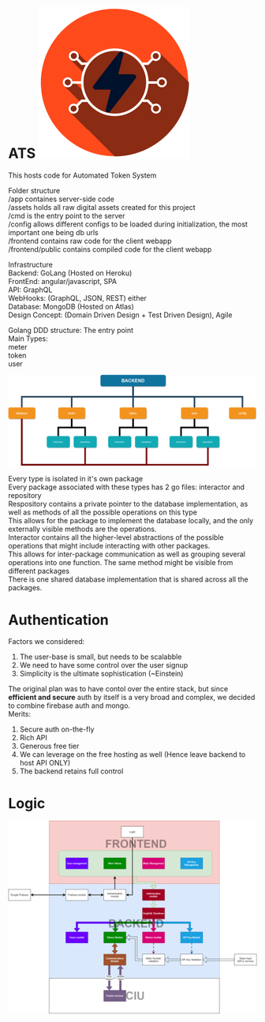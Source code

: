 # ATS ![logo](assets/logo/orange.png)

This hosts code for Automated Token System

Folder structure  
/app containes server-side code  
/assets holds all raw digital assets created for this project  
/cmd is the entry point to the server  
/config allows different configs to be loaded during initialization, the most important one being db urls  
/frontend contains raw code for the client webapp  
/frontend/public contains compiled code for the client webapp

Infrastructure  
Backend: GoLang (Hosted on Heroku)  
FrontEnd: angular/javascript, SPA  
API: GraphQL  
WebHooks: (GraphQL, JSON, REST) either  
Database: MongoDB (Hosted on Atlas)  
Design Concept: (Domain Driven Design + Test Driven Design), Agile

Golang DDD structure:
The entry point  
Main Types:  
meter  
token  
user

![structure](assets/structure.png)

Every type is isolated in it's own package  
Every package associated with these types has 2 go files: interactor and repository  
Respository contains a private pointer to the database implementation, as well as methods of all the possible operations on this type  
This allows for the package to implement the database locally, and the only externally visible methods are the operations.  
Interactor contains all the higher-level abstractions of the possible operations that might include interacting with other packages.  
This allows for inter-package communication as well as grouping several operations into one function. The same method might be visible from different packages  
There is one shared database implementation that is shared across all the packages.

# Authentication

Factors we considered:

1. The user-base is small, but needs to be scalabble
2. We need to have some control over the user signup
3. Simplicity is the ultimate sophistication (~Einstein)

The original plan was to have contol over the entire stack, but since **efficient and secure** auth by itself is a very broad and complex, we decided to combine firebase auth and mongo.  
Merits:

1. Secure auth on-the-fly
2. Rich API
3. Generous free tier
4. We can leverage on the free hosting as well (Hence leave backend to host API ONLY)
5. The backend retains full control

# Logic

![structure](assets/logicv2.png)
